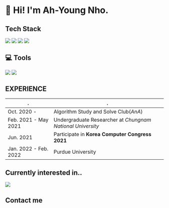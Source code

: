 # 👋 Hi! I'm Ah-Young Nho. 

## Tech Stack
<img src="https://img.shields.io/badge/Python-0054FF?style=flat-roundsquare&logo=Python&logoColor=white"/></a>
<img src="https://img.shields.io/badge/SQLite-blue?style=flat-roundsquare&logo=SQLite&logoColor=white"/></a>
<img src="https://img.shields.io/badge/Swift-orange?style=flat-roundsquare&logo=Swift&logoColor=white"/>
<img src="https://img.shields.io/badge/Java-red?style=flat-roundsquare&logo=Java&logoColor=white"/>

## 💻 Tools
<img src="https://img.shields.io/badge/Xcode-black?style=flat-roundsquare&logo=Xcode&logoColor=white"/></a>
<img src="https://img.shields.io/badge/Visual Studio Code-blue?style=flat-roundsquare&logo=Visual Studio Code&logoColor=white"/>

## EXPERIENCE
|.|.|
|--|-----|
|Oct. 2020 - |Algorithm Study and Solve Club(*AnA*)|
|Feb. 2021 - May 2021|Undergraduate Researcher at *Chungnam National University*|
|Jun. 2021|Participate in **Korea Computer Congress 2021**|
|Jan. 2022 - Feb. 2022|Purdue University|

## Currently interested in..
<img src="https://img.shields.io/badge/iOS-gray?style=flat-roundsquare&logo=iOS&logoColor=white"/></a>

## Contact me

